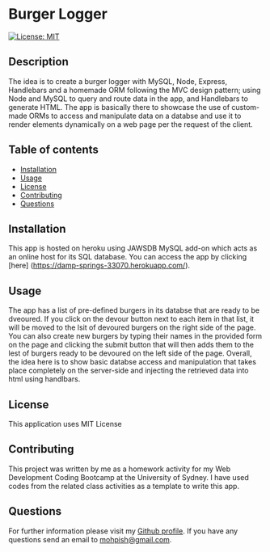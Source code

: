 # Burger Logger

  [![License: MIT](https://img.shields.io/badge/License-MIT-yellow.svg)](https://github.com/Mohammad-Pishdar/employee_summary_template_engine/blob/master/LICENSE)

  ## Description
  The idea is to create a burger logger with MySQL, Node, Express, Handlebars and a homemade ORM following the MVC design pattern; using Node and MySQL to query and route data in the app, and Handlebars to generate HTML. The app is basically there to showcase the use of custom-made ORMs to access and manipulate data on a databse and use it to render elements dynamically on a web page per the request of the client. 

  ## Table of contents
  
  * [Installation](#installation)
  * [Usage](#usage)
  * [License](#license)
  * [Contributing](#contributing)
  * [Questions](#questions)
  

  ## Installation

  This app is hosted on heroku using JAWSDB MySQL add-on which acts as an online host for its SQL database. You can access the app by clicking [here] (https://damp-springs-33070.herokuapp.com/).

  ## Usage

  The app has a list of pre-defined burgers in its databse that are ready to be dveoured. If you click on the devour button next to each item in that list, it will be moved to the lsit of devoured burgers on the right side of the page. You can also create new burgers by typing their names in the provided form on the page and clicking the submit button that will then adds them to the lest of burgers ready to be devoured on the left side of the page. Overall, the idea here is to show basic databse access and manipulation that takes place completely on the server-side and injecting the retrieved data into html using handlbars.  

  ## License

  This application uses MIT License

  ## Contributing

  This project was written by me as a homework activity for my Web Development Coding Bootcamp at the University of Sydney. I have used codes from the related class activities as a template to write this app.

  ## Questions

  For further information please visit my [Github profile](https://github.com/Mohammad-Pishdar). If you have any questions send an email to mohpish@gmail.com.


